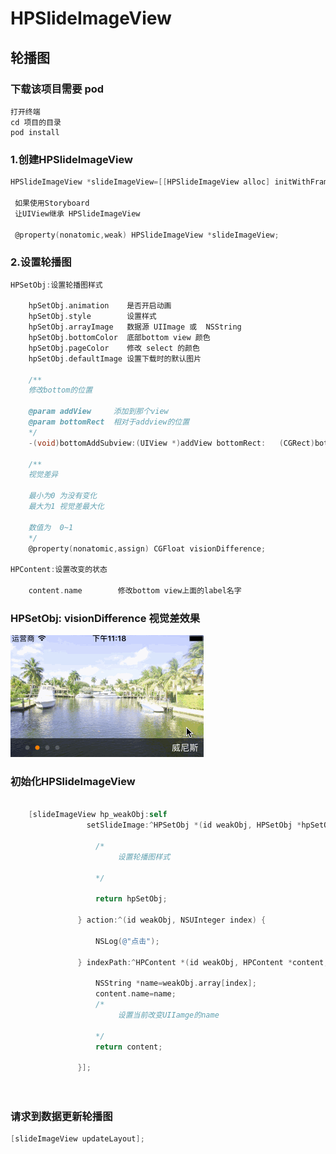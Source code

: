 # HPSlideImageView
## 轮播图
### 下载该项目需要 pod 

```
打开终端
cd 项目的目录
pod install
```

### 1.创建HPSlideImageView

```objective-c
HPSlideImageView *slideImageView=[[HPSlideImageView alloc] initWithFrame:CGRectMake(0, 0, SCREEN_WIDTH, 200)];
 
 如果使用Storyboard
 让UIView继承 HPSlideImageView
 
 @property(nonatomic,weak) HPSlideImageView *slideImageView;
```

### 2.设置轮播图

```objective-c
HPSetObj:设置轮播图样式

	hpSetObj.animation    是否开启动画
	hpSetObj.style        设置样式
	hpSetObj.arrayImage   数据源 UIImage 或  NSString
	hpSetObj.bottomColor  底部bottom view 颜色
	hpSetObj.pageColor    修改 select 的颜色
	hpSetObj.defaultImage 设置下载时的默认图片

	/**
 	修改bottom的位置

 	@param addView     添加到那个view
 	@param bottomRect  相对于addview的位置
 	*/
	-(void)bottomAddSubview:(UIView *)addView bottomRect:	(CGRect)bottomRect;
	
    /**
    视觉差异
 
    最小为0 为没有变化
    最大为1 视觉差最大化
 
    数值为  0~1
    */
    @property(nonatomic,assign) CGFloat visionDifference;        

HPContent:设置改变的状态

	content.name        修改bottom view上面的label名字
```

### HPSetObj: visionDifference 视觉差效果

![image](https://github.com/lanhaiyang/HPSlideImageView/blob/master/README/visionAnimation.gif) 


### 初始化HPSlideImageView


```objective-c

    [slideImageView hp_weakObj:self
                 setSlideImage:^HPSetObj *(id weakObj, HPSetObj *hpSetObj) {
                   
                   /*
                   		设置轮播图样式
                   
                   */
                   
                   return hpSetObj;
                   
               } action:^(id weakObj, NSUInteger index) {
               
                   NSLog(@"点击");
                   
               } indexPath:^HPContent *(id weakObj, HPContent *content, NSUInteger index) {
                   
                   NSString *name=weakObj.array[index];
                   content.name=name;
                   /*
                   		设置当前改变UIIamge的name
                   
                   */
                   return content;
                   
               }];   
                           
    
```
### 请求到数据更新轮播图

```objective-c
[slideImageView updateLayout];
```
